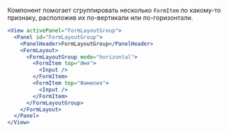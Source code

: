 Компонент помогает сгруппировать несколько `FormItem` по какому-то признаку, расположив их по-вертикали или
по-горизонтали.

```jsx
<View activePanel="FormLayoutGroup">
  <Panel id="FormLayoutGroup">
    <PanelHeader>FormLayoutGroup</PanelHeader>
    <FormLayout>
      <FormLayoutGroup mode="horizontal">
        <FormItem top="Имя">    
          <Input />
        </FormItem>
        <FormItem top="Фамилия">    
          <Input />
        </FormItem>
      </FormLayoutGroup>
    </FormLayout>
  </Panel>
</View>
```
